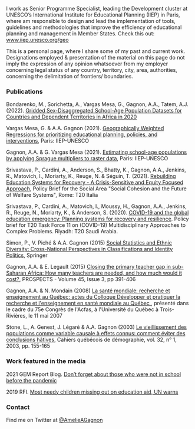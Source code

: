 


I work as Senior Programme Specialist, leading the Development cluster at UNESCO’s International Institute for Educational Planning (IIEP) in Paris, where am responsible to design and lead the implementation of tools, guidelines and methodologies that improve the efficiency of educational planning and management in Member States. Check this out: <a href="www.iiep.unesco.org/geo">www.iiep.unesco.org/geo</a>

This is a personal page, where I share some of my past and current work. 
Designations employed & presentation of the material on this page do not imply the expression of any opinion whatsoever 
from my employer concerning legal status of any country, territory, city, area, authorities, concerning the delimitation of 
frontiers/ boundaries.

### Publications
Bondarenko, M., Sorichetta, A., Vargas Mesa, G., Gagnon, A.A., Tatem, A.J. (2022). <a href="https://www.worldpop.org/doi/10.5258/SOTON/WP00732"> Gridded Sex-Disaggregated School-Age Population Datasets for Countries and Dependent Territories in Africa in 2020</a>

Vargas Mesa, G. & A.A. Gagnon (2021). <a href="https://unesdoc.unesco.org/ark:/48223/pf0000380202.locale=en"> Geographically Weighted Regressions for prioritizing educational planning, policies, and interventions</a>, Paris: IIEP-UNESCO

Gagnon, A.A. & G. Vargas Mesa (2021). <a href="https://unesdoc.unesco.org/ark:/48223/pf0000379198.locale=en"> Estimating school-age populations by applying Sprague multipliers to raster data</a>, Paris: IIEP-UNESCO

Srivastava, P., Cardini, A., Anderson, S., Bhatty, K., Gagnon, A.A., Jenkins, R., Matovich, I., Moriarty, K., Reuge, N. & Séguin, T. (2021). <a href= "https://www.g20-insights.org/policy_briefs/rebuilding-education-systems-for-recovery-a-crisis-sensitive-and-equity-focused-approach/">Rebuilding Education Systems for Recovery - A Crisis-Sensitive and Equity Focused Approach</a>, Policy Brief for the Social Area "Social Cohesion and the Future of Welfare Systems", Rome: T20 Italia

Srivastava, P., Cardini, A., Matovich, I., Moussy, H., Gagnon, A.A., Jenkins, R., Reuge, N., Moriarty, K., & Anderson, S. (2020). <a href= "https://www.g20-insights.org/wp-content/uploads/2020/11/T20_TF11_PB6.pdf">COVID-19 and the global education emergency: Planning systems for recovery and resilience</a>. Policy brief for T20 Task Force 11 on (COVID-19) Multidisciplinary Approaches to Complex Problems. Riyadh: T20 Saudi Arabia. 

Simon, P., V. Piché & A.A. Gagnon (2015) <a href= "http://bit.ly/SSED-2015" > Social Statistics and Ethnic Diversity: Cross-National Perspectives in Classifications and Identity Politics</a>, Springer 

Gagnon, A.A. & E. Legault (2015) <a href= "https://www.researchgate.net/profile/Amelie-A-Gagnon" > Closing the primary teacher gap in sub-Saharan Africa: How many teachers are needed, and how much would it cost?</a>, PROSPECTS - Volume 45, Issue 3, pp 391-406 

Gagnon, A.A. & N. Mondain (2008) <a href="https://numerique.banq.qc.ca/patrimoine/details/52327/2828042"> La santé mondiale: recherche et enseignement au Québec: actes du Colloque Développer et pratiquer la recherche et l'enseignement en santé mondiale au Québec </a>, présenté dans le cadre du 75e Congrès de l'Acfas, à l'Université du Québec à Trois-Rivières, le 11 mai 2007

Stone, L., A. Genest, J. Légaré & A.A. Gagnon (2003) <a href= "https://www.erudit.org/fr/revues/cqd/2003-v32-n1-cqd594/007415ar.pdf" >Le vieillissement des populations comme variable causale à effets connus: comment éviter des conclusions hâtives</a>, Cahiers québécois de démographie, vol. 32, n° 1, 2003, pp. 155-165 

### Work featured in the media

2021 GEM Report Blog. <a href="https://gemreportunesco.wordpress.com/2021/04/02/dont-forget-about-those-who-were-not-in-school-before-the-pandemic/"> Don’t forget about those who were not in school before the pandemic</a>

2019 RFI. 
<a href="https://www.rfi.fr/en/europe/20190619-most-needy-children-missing-out-education-aid-warns-un">Most needy children missing out on education aid, UN warns</a>

### Contact

Find me on Twitter at <a href="https://twitter.com/AmelieAGagnon">@AmelieAGagnon</a>
